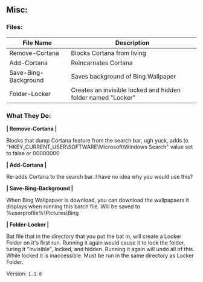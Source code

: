 ## Misc:

### Files:

| File Name | Description |
| - | - |
| Remove-Cortana | Blocks Cortana from living |
| Add-Cortana | Reincarnates Cortana |
| Save-Bing-Background | Saves background of Bing Wallpaper |
| Folder-Locker | Creates an invisible locked and hidden folder named "Locker" |

### What They Do:

__| Remove-Cortana |__

Blocks that dump Cortana feature from the search bar, ugh yuck, adds to "HKEY_CURRENT_USER\SOFTWARE\Microsoft\Windows Search" value set to false or 00000000

__| Add-Cortana |__ 

Re-adds Cortana to the search bar. I have no idea why you would use this?

__| Save-Bing-Background |__

When Bing Wallpapaer is download, you can download the wallpapaers it displays when running this batch file. Will be saved to %userprofile%\Pictures\Bing

__| Folder-Locker |__

Bat file that in the directory that you put the bat in, will create a Locker Folder on it's first run. Running it again would cause it to lock the folder, turing it "invisible", locked, and hidden. Running it again will undo all of this. While locked it is inaccessible. Must be run in the same directory as Locker Folder.

Version: `1.1.0`
